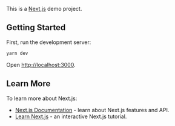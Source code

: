 This is a [Next.js](https://nextjs.org/) demo project.

## Getting Started

First, run the development server:

```bash
yarn dev
```

Open [http://localhost:3000](http://localhost:3000).

## Learn More

To learn more about Next.js:

- [Next.js Documentation](https://nextjs.org/docs) - learn about Next.js features and API.
- [Learn Next.js](https://nextjs.org/learn) - an interactive Next.js tutorial.

